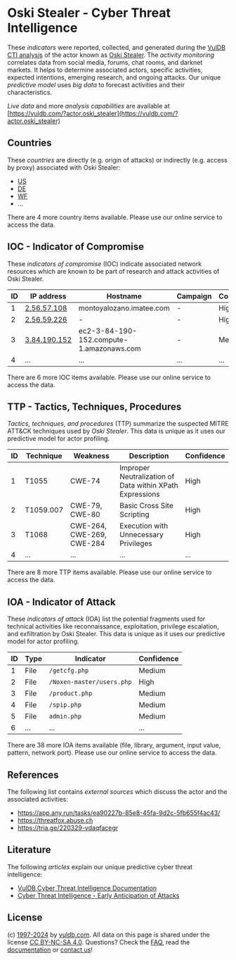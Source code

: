 # Oski Stealer - Cyber Threat Intelligence

These _indicators_ were reported, collected, and generated during the [VulDB CTI analysis](https://vuldb.com/?kb.cti) of the actor known as [Oski Stealer](https://vuldb.com/?actor.oski_stealer). The _activity monitoring_ correlates data from social media, forums, chat rooms, and darknet markets. It helps to determine associated actors, specific activities, expected intentions, emerging research, and ongoing attacks. Our unique _predictive model_ uses _big data_ to forecast activities and their characteristics.

_Live data_ and more _analysis capabilities_ are available at [https://vuldb.com/?actor.oski_stealer](https://vuldb.com/?actor.oski_stealer)

## Countries

These _countries_ are directly (e.g. origin of attacks) or indirectly (e.g. access by proxy) associated with Oski Stealer:

* [US](https://vuldb.com/?country.us)
* [DE](https://vuldb.com/?country.de)
* [WF](https://vuldb.com/?country.wf)
* ...

There are 4 more country items available. Please use our online service to access the data.

## IOC - Indicator of Compromise

These _indicators of compromise_ (IOC) indicate associated network resources which are known to be part of research and attack activities of Oski Stealer.

ID | IP address | Hostname | Campaign | Confidence
-- | ---------- | -------- | -------- | ----------
1 | [2.56.57.108](https://vuldb.com/?ip.2.56.57.108) | montoyalozano.imatee.com | - | High
2 | [2.56.59.226](https://vuldb.com/?ip.2.56.59.226) | - | - | High
3 | [3.84.190.152](https://vuldb.com/?ip.3.84.190.152) | ec2-3-84-190-152.compute-1.amazonaws.com | - | Medium
4 | ... | ... | ... | ...

There are 6 more IOC items available. Please use our online service to access the data.

## TTP - Tactics, Techniques, Procedures

_Tactics, techniques, and procedures_ (TTP) summarize the suspected MITRE ATT&CK techniques used by _Oski Stealer_. This data is unique as it uses our predictive model for actor profiling.

ID | Technique | Weakness | Description | Confidence
-- | --------- | -------- | ----------- | ----------
1 | T1055 | CWE-74 | Improper Neutralization of Data within XPath Expressions | High
2 | T1059.007 | CWE-79, CWE-80 | Basic Cross Site Scripting | High
3 | T1068 | CWE-264, CWE-269, CWE-284 | Execution with Unnecessary Privileges | High
4 | ... | ... | ... | ...

There are 8 more TTP items available. Please use our online service to access the data.

## IOA - Indicator of Attack

These _indicators of attack_ (IOA) list the potential fragments used for technical activities like reconnaissance, exploitation, privilege escalation, and exfiltration by Oski Stealer. This data is unique as it uses our predictive model for actor profiling.

ID | Type | Indicator | Confidence
-- | ---- | --------- | ----------
1 | File | `/getcfg.php` | Medium
2 | File | `/Noxen-master/users.php` | High
3 | File | `/product.php` | Medium
4 | File | `/spip.php` | Medium
5 | File | `admin.php` | Medium
6 | ... | ... | ...

There are 38 more IOA items available (file, library, argument, input value, pattern, network port). Please use our online service to access the data.

## References

The following list contains _external sources_ which discuss the actor and the associated activities:

* https://app.any.run/tasks/ea90227b-85e8-45fa-9d2c-5fb655f4ac43/
* https://threatfox.abuse.ch
* https://tria.ge/220329-vdaqfacegr

## Literature

The following _articles_ explain our unique predictive cyber threat intelligence:

* [VulDB Cyber Threat Intelligence Documentation](https://vuldb.com/?kb.cti)
* [Cyber Threat Intelligence - Early Anticipation of Attacks](https://www.scip.ch/en/?labs.20201022)

## License

(c) [1997-2024](https://vuldb.com/?kb.changelog) by [vuldb.com](https://vuldb.com/?kb.about). All data on this page is shared under the license [CC BY-NC-SA 4.0](https://creativecommons.org/licenses/by-nc-sa/4.0/). Questions? Check the [FAQ](https://vuldb.com/?kb.faq), read the [documentation](https://vuldb.com/?kb) or [contact us](https://vuldb.com/?contact)!
